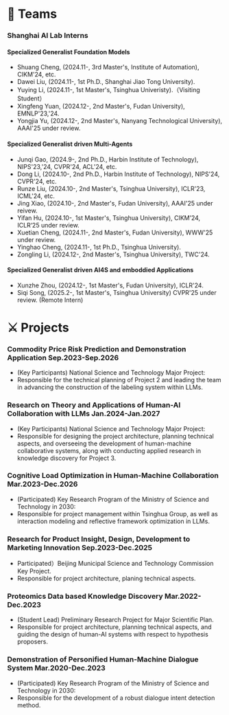 # 🌃 Teams

### Shanghai AI Lab Interns
#### Specialized Generalist Foundation Models 
- Shuang Cheng, (2024.11-, 3rd Master's, Institute of Automation), CIKM'24, etc.
- Dawei Liu, (2024.11-, 1st Ph.D., Shanghai Jiao Tong University).
- Yuying Li, (2024.11-, 1st Master's, Tsinghua Univeristy).（Visiting Student）
- Xingfeng Yuan, (2024.12-, 2nd Master's, Fudan University), EMNLP'23,'24.
- Yongjia Yu, (2024.12-, 2nd Master's, Nanyang Technological University), AAAI'25 under review.
  
#### Specialized Generalist driven Multi-Agents 
- Junqi Gao, (2024.9-, 2nd Ph.D., Harbin Institute of Technology), NIPS'23,'24, CVPR'24, ACL'24, etc.
- Dong Li, (2024.10-, 2nd Ph.D., Harbin Institute of Technology), NIPS'24, CVPR'24, etc.
- Runze Liu, (2024.10-, 2nd Master's, Tsinghua University), ICLR'23, ICML'24, etc. 
- Jing Xiao, (2024.10-, 2nd Master's, Fudan University), AAAI'25 under reivew.
- Yifan Hu, (2024.10-, 1st Master's, Tsinghua University), CIKM’24, ICLR‘25 under review.
- Xuetian Cheng, (2024.11-, 2nd Master's, Fudan University), WWW'25 under review.
- Yinghao Cheng, (2024.11-, 1st Ph.D., Tsinghua University).
- Zongling Li, (2024.12-, 2nd Master's, Tsinghua University), TWC'24.


#### Specialized Generalist driven AI4S and emboddied Applications
- Xunzhe Zhou, (2024.12-, 1st Master's, Fudan University), ICLR'24.
- Siqi Song, (2025.2-, 1st Master's, Tsinghua University) CVPR'25 under review. (Remote Intern)


# ⚔ Projects
### Commodity Price Risk Prediction and Demonstration Application **Sep.2023-Sep.2026**
  - (Key Participants)  National Science and Technology Major Project:
  - Responsible for the technical planning of Project 2 and leading the team in advancing the construction of the labeling system within LLMs.

### Research on Theory and Applications of Human-AI Collaboration with LLMs **Jan.2024-Jan.2027**
  - (Key Participants) National Science and Technology Major Project:
  -  Responsible for designing the project architecture, planning technical aspects, and overseeing the development of human-machine collaborative systems, along with conducting applied research in knowledge discovery for Project 3.
    
### Cognitive Load Optimization in Human-Machine Collaboration **Mar.2023-Dec.2026**
  - (Participated) Key Research Program of the Ministry of Science and Technology in 2030:
  - Responsible for project management within Tsinghua Group, as well as interaction modeling and reflective framework optimization in LLMs.

### Research for Product Insight, Design, Development to Marketing Innovation **Sep.2023-Dec.2025**
  - Participated）Beijing Municipal Science and Technology Commission Key Project.
  - Responsible for project architecture, planing technical aspects.

### Proteomics Data based Knowledge Discovery **Mar.2022-Dec.2023** 
  - (Student Lead) Preliminary Research Project for Major Scientific Plan.
  - Responsible for project architecture, planning technical aspects, and guiding the design of human-AI systems with respect to hypothesis proposers.
    
### Demonstration of Personified Human-Machine Dialogue System **Mar.2020-Dec.2023**
  - (Participated) Key Research Program of the Ministry of Science and Technology in 2030: 
  - Responsible for the development of a robust dialogue intent detection method.


<script type='text/javascript' id='clustrmaps' src='//cdn.clustrmaps.com/map_v2.js?cl=ffffff&w=243&t=n&d=ujpjNGmVrdWti53wqBuAxF7eHAjpY90xVVy6lWB7ZdI&co=2d78ad&ct=ffffff&cmo=3acc3a&cmn=ff5353'></script>
